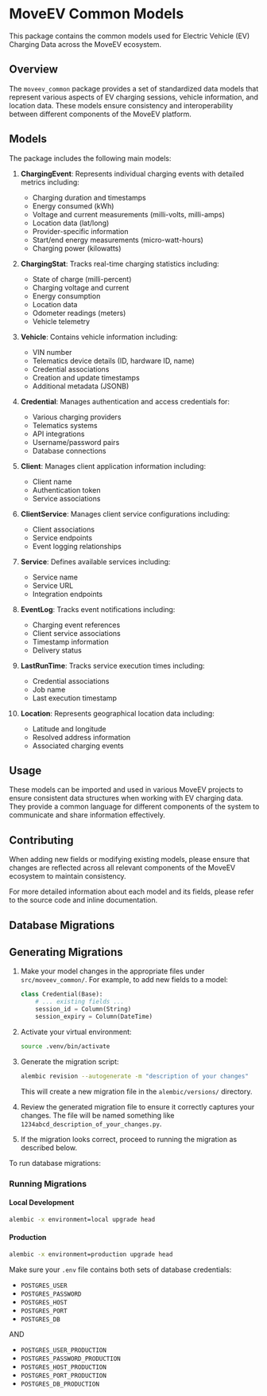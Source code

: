 # MoveEV Common Models

This package contains the common models used for Electric Vehicle (EV) Charging Data across the MoveEV ecosystem.

## Overview

The `moveev_common` package provides a set of standardized data models that represent various aspects of EV charging sessions, vehicle information, and location data. These models ensure consistency and interoperability between different components of the MoveEV platform.

## Models

The package includes the following main models:

1. **ChargingEvent**: Represents individual charging events with detailed metrics including:

   - Charging duration and timestamps
   - Energy consumed (kWh)
   - Voltage and current measurements (milli-volts, milli-amps)
   - Location data (lat/long)
   - Provider-specific information
   - Start/end energy measurements (micro-watt-hours)
   - Charging power (kilowatts)

2. **ChargingStat**: Tracks real-time charging statistics including:

   - State of charge (milli-percent)
   - Charging voltage and current
   - Energy consumption
   - Location data
   - Odometer readings (meters)
   - Vehicle telemetry

3. **Vehicle**: Contains vehicle information including:

   - VIN number
   - Telematics device details (ID, hardware ID, name)
   - Credential associations
   - Creation and update timestamps
   - Additional metadata (JSONB)

4. **Credential**: Manages authentication and access credentials for:

   - Various charging providers
   - Telematics systems
   - API integrations
   - Username/password pairs
   - Database connections

5. **Client**: Manages client application information including:

   - Client name
   - Authentication token
   - Service associations

6. **ClientService**: Manages client service configurations including:

   - Client associations
   - Service endpoints
   - Event logging relationships

7. **Service**: Defines available services including:

   - Service name
   - Service URL
   - Integration endpoints

8. **EventLog**: Tracks event notifications including:

   - Charging event references
   - Client service associations
   - Timestamp information
   - Delivery status

9. **LastRunTime**: Tracks service execution times including:

   - Credential associations
   - Job name
   - Last execution timestamp

10. **Location**: Represents geographical location data including:
    - Latitude and longitude
    - Resolved address information
    - Associated charging events

## Usage

These models can be imported and used in various MoveEV projects to ensure consistent data structures when working with EV charging data. They provide a common language for different components of the system to communicate and share information effectively.

## Contributing

When adding new fields or modifying existing models, please ensure that changes are reflected across all relevant components of the MoveEV ecosystem to maintain consistency.

For more detailed information about each model and its fields, please refer to the source code and inline documentation.

## Database Migrations

## Generating Migrations

1. Make your model changes in the appropriate files under `src/moveev_common/`.
   For example, to add new fields to a model:

   ```python
   class Credential(Base):
       # ... existing fields ...
       session_id = Column(String)
       session_expiry = Column(DateTime)
   ```

2. Activate your virtual environment:

   ```bash
   source .venv/bin/activate
   ```

3. Generate the migration script:

   ```bash
   alembic revision --autogenerate -m "description of your changes"
   ```

   This will create a new migration file in the `alembic/versions/` directory.

4. Review the generated migration file to ensure it correctly captures your changes.
   The file will be named something like `1234abcd_description_of_your_changes.py`.

5. If the migration looks correct, proceed to running the migration as described below.

To run database migrations:

### Running Migrations

#### Local Development

```bash
alembic -x environment=local upgrade head
```

#### Production

```bash
alembic -x environment=production upgrade head
```

Make sure your `.env` file contains both sets of database credentials:

- `POSTGRES_USER`
- `POSTGRES_PASSWORD`
- `POSTGRES_HOST`
- `POSTGRES_PORT`
- `POSTGRES_DB`

AND

- `POSTGRES_USER_PRODUCTION`
- `POSTGRES_PASSWORD_PRODUCTION`
- `POSTGRES_HOST_PRODUCTION`
- `POSTGRES_PORT_PRODUCTION`
- `POSTGRES_DB_PRODUCTION`
